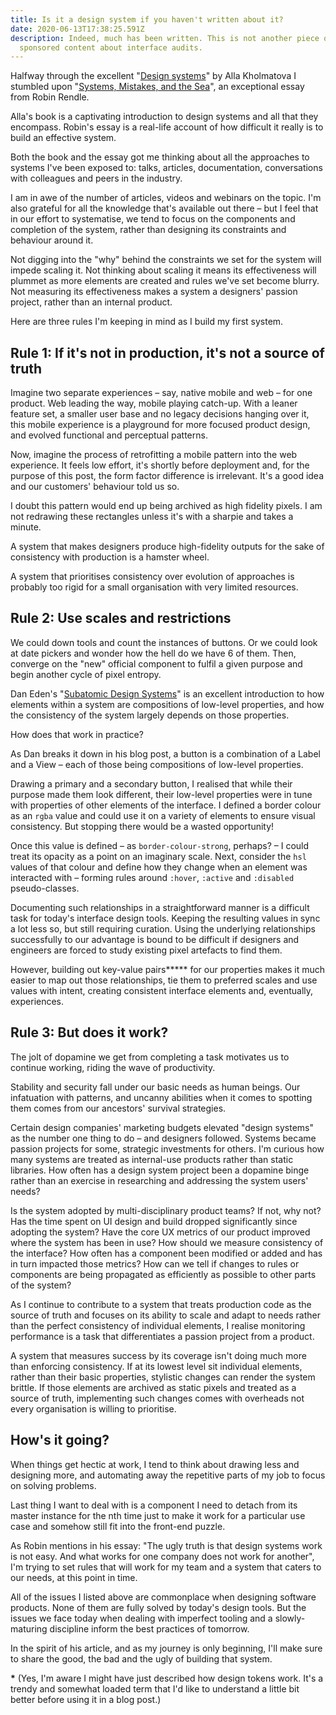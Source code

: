 ```yaml
---
title: Is it a design system if you haven't written about it?
date: 2020-06-13T17:38:25.591Z
description: Indeed, much has been written. This is not another piece of
  sponsored content about interface audits.
---
```



Halfway through the excellent "[Design systems](https://designsystemsbook.com/)" by Alla Kholmatova I stumbled upon "[Systems, Mistakes, and the Sea](https://www.robinrendle.com/essays/systems-mistakes-and-the-sea)", an exceptional essay from Robin Rendle. 

Alla's book is a captivating introduction to design systems and all that they encompass. Robin's essay is a real-life account of how difficult it really is to build an effective system.

Both the book and the essay got me thinking about all the approaches to systems I've been exposed to: talks, articles, documentation, conversations with colleagues and peers in the industry.

I am in awe of the number of articles, videos and webinars on the topic. I'm also grateful for all the knowledge that's available out there – but I feel that in our effort to systematise, we tend to focus on the components and completion of the system, rather than designing its constraints and behaviour around it. 

Not digging into the "why" behind the constraints we set for the system will impede scaling it. Not thinking about scaling it means its effectiveness will plummet as more elements are created and rules we've set become blurry. Not measuring its effectiveness makes a system a designers' passion project, rather than an internal product.

Here are three rules I'm keeping in mind as I build my first system.

## Rule 1: If it's not in production, it's not a source of truth

Imagine two separate experiences – say, native mobile and web – for one product. Web leading the way, mobile playing catch-up. With a leaner feature set, a smaller user base and no legacy decisions hanging over it, this mobile experience is a playground for more focused product design, and evolved functional and perceptual patterns.

Now, imagine the process of retrofitting a mobile pattern into the web experience. It feels low effort, it's shortly before deployment and, for the purpose of this post, the form factor difference is irrelevant. It's a good idea and our customers' behaviour told us so.

I doubt this pattern would end up being archived as high fidelity pixels. I am not redrawing these rectangles unless it's with a sharpie and takes a minute.

A system that makes designers produce high-fidelity outputs for the sake of consistency with production is a hamster wheel.

A system that prioritises consistency over evolution of approaches is probably too rigid for a small organisation with very limited resources.

## Rule 2: Use scales and restrictions

We could down tools and count the instances of buttons. Or we could look at date pickers and wonder how the hell do we have 6 of them. Then, converge on the "new" official component to fulfil a given purpose and begin another cycle of pixel entropy.

Dan Eden's "[Subatomic Design Systems](https://daneden.me/blog/2018/subatomic-design-systems)" is an excellent introduction to how elements within a system are compositions of low-level properties, and how the consistency of the system largely depends on those properties.

How does that work in practice?

As Dan breaks it down in his blog post, a button is a combination of a Label and a View – each of those being compositions of low-level properties.

Drawing a primary and a secondary button, I realised that while their purpose made them look different, their low-level properties were in tune with properties of other elements of the interface. I defined a border colour as an `rgba` value and could use it on a variety of elements to ensure visual consistency. But stopping there would be a wasted opportunity!

Once this value is defined – as `border-colour-strong`, perhaps? – I could treat its opacity as a point on an imaginary scale. Next, consider the `hsl` values of that colour and define how they change when an element was interacted with – forming rules around `:hover`, `:active` and `:disabled` pseudo-classes.

Documenting such relationships in a straightforward manner is a difficult task for today's interface design tools. Keeping the resulting values in sync a lot less so, but still requiring curation. Using the underlying relationships successfully to our advantage is bound to be difficult if designers and engineers are forced to study existing pixel artefacts to find them.

However, building out key-value pairs**\*** for our properties makes it much easier to map out those relationships, tie them to preferred scales and use values with intent, creating consistent interface elements and, eventually, experiences.

## Rule 3: But does it work?

The jolt of dopamine we get from completing a task motivates us to continue working, riding the wave of productivity.

Stability and security fall under our basic needs as human beings. Our infatuation with patterns, and uncanny abilities when it comes to spotting them comes from our ancestors' survival strategies.

Certain design companies' marketing budgets elevated "design systems" as the number one thing to do – and designers followed. Systems became passion projects for some, strategic investments for others. I'm curious how many systems are treated as internal-use products rather than static libraries. How often has a design system project been a dopamine binge rather than an exercise in researching and addressing the system users' needs?

Is the system adopted by multi-disciplinary product teams? If not, why not? Has the time spent on UI design and build dropped significantly since adopting the system? Have the core UX metrics of our product improved where the system has been in use? How should we measure consistency of the interface? How often has a component been modified or added and has in turn impacted those metrics? How can we tell if changes to rules or components are being propagated as efficiently as possible to other parts of the system?

As I continue to contribute to a system that treats production code as the source of truth and focuses on its ability to scale and adapt to needs rather than the perfect consistency of individual elements, I realise monitoring performance is a task that differentiates a passion project from a product.

A system that measures success by its coverage isn't doing much more than enforcing consistency. If at its lowest level sit individual elements, rather than their basic properties, stylistic changes can render the system  brittle. If those elements are archived as static pixels and treated as a source of truth, implementing such changes comes with overheads not every organisation is willing to prioritise.

## How's it going?

When things get hectic at work, I tend to think about drawing less and designing more, and automating away the repetitive parts of my job to focus on solving problems.

Last thing I want to deal with is a component I need to detach from its master instance for the nth time just to make it work for a particular use case and somehow still fit into the front-end puzzle.

As Robin mentions in his essay: "The ugly truth is that design systems work is not easy. And what works for one company does not work for another", I'm trying to set rules that will work for my team and a system that caters to our needs, at this point in time. 

All of the issues I listed above are commonplace when designing software products. None of them are fully solved by today's design tools. But the issues we face today when dealing with imperfect tooling and a slowly-maturing discipline inform the best practices of tomorrow. 

In the spirit of his article, and as my journey is only beginning, I'll make sure to share the good, the bad and the ugly of building that system.

**\*** (Yes, I'm aware I might have just described how design tokens work. It's a trendy and somewhat loaded term that I'd like to understand a little bit better before using it in a blog post.)